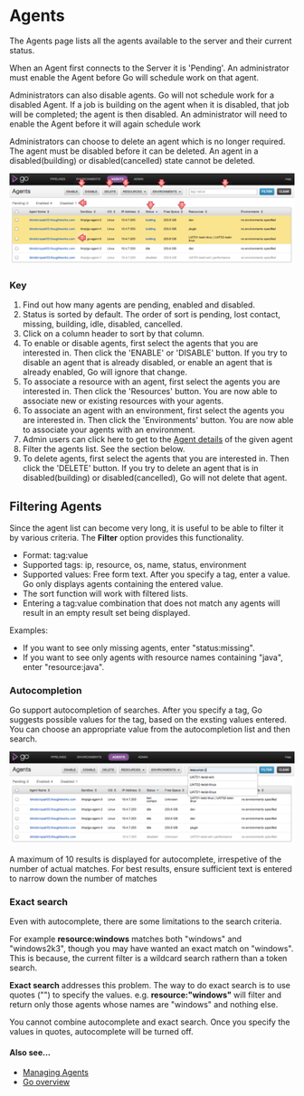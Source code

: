 # Agents

The Agents page lists all the agents available to the server and their current status.

When an Agent first connects to the Server it is 'Pending'. An administrator must enable the Agent before Go will schedule work on that agent.

Administrators can also disable agents. Go will not schedule work for a disabled Agent. If a job is building on the agent when it is disabled, that job will be completed; the agent is then disabled. An administrator will need to enable the Agent before it will again schedule work

Administrators can choose to delete an agent which is no longer required. The agent must be disabled before it can be deleted. An agent in a disabled(building) or disabled(cancelled) state cannot be deleted.

![](../resources/images/agents.png)

### Key

1.  Find out how many agents are pending, enabled and disabled.
2.  Status is sorted by default. The order of sort is pending, lost contact, missing, building, idle, disabled, cancelled.
3.  Click on a column header to sort by that column.
4.  To enable or disable agents, first select the agents that you are interested in. Then click the 'ENABLE' or 'DISABLE' button. If you try to disable an agent that is already disabled, or enable an agent that is already enabled, Go will ignore that change.
5.  To associate a resource with an agent, first select the agents you are interested in. Then click the 'Resources' button. You are now able to associate new or existing resources with your agents.
6.  To associate an agent with an environment, first select the agents you are interested in. Then click the 'Environments' button. You are now able to associate your agents with an environment.
7.  Admin users can click here to get to the [Agent details](../navigation/agent_details.md) of the given agent
8.  Filter the agents list. See the section below.
9.  To delete agents, first select the agents that you are interested in. Then click the 'DELETE' button. If you try to delete an agent that is in disabled(building) or disabled(cancelled), Go will not delete that agent.

## Filtering Agents

Since the agent list can become very long, it is useful to be able to filter it by various criteria. The **Filter** option provides this functionality.

-   Format: tag:value
-   Supported tags: ip, resource, os, name, status, environment
-   Supported values: Free form text. After you specify a tag, enter a value. Go only displays agents containing the entered value.
-   The sort function will work with filtered lists.
-   Entering a tag:value combination that does not match any agents will result in an empty result set being displayed.

Examples:

-   If you want to see only missing agents, enter "status:missing".
-   If you want to see only agents with resource names containing "java", enter "resource:java".

### Autocompletion

Go support autocompletion of searches. After you specify a tag, Go suggests possible values for the tag, based on the exsting values entered. You can choose an appropriate value from the autocompletion list and then search.

![](../resources/images/agents_autocomplete.png)

A maximum of 10 results is displayed for autocomplete, irrespetive of the number of actual matches. For best results, ensure sufficient text is entered to narrow down the number of matches

### Exact search

Even with autocomplete, there are some limitations to the search criteria.

For example **resource:windows** matches both "windows" and "windows2k3", though you may have wanted an exact match on "windows". This is because, the current filter is a wildcard search rathern than a token search.

**Exact search** addresses this problem. The way to do exact search is to use quotes ("") to specify the values. e.g. **resource:"windows"** will filter and return only those agents whose names are "windows" and nothing else.

You cannot combine autocomplete and exact search. Once you specify the values in quotes, autocomplete will be turned off.

#### Also see...

-   [Managing Agents](../configuration/managing_a_build_cloud.md)
-   [Go overview](../index.md)